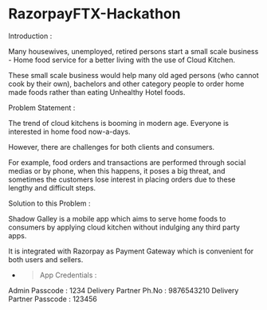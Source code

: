 # RazorpayFTX-Hackathon

Introduction :

Many housewives, unemployed, retired persons start a small scale business - Home food service for a better living with the use of Cloud Kitchen. 

These small scale business would help many old aged persons (who cannot cook by their own), bachelors and other category people to order home made foods rather than eating Unhealthy Hotel foods. 

Problem Statement :

The trend of cloud kitchens is booming in modern age. Everyone is interested in home food now-a-days. 

However, there are challenges for both clients and consumers. 

For example, food orders and transactions are performed through social medias or by phone, when this happens, it poses a big threat, and sometimes the customers lose interest in placing orders due to these lengthy and difficult steps.

Solution to this Problem :

Shadow Galley is a mobile app which aims to serve home foods to consumers by applying cloud kitchen without indulging any third party apps. 

It is integrated with Razorpay as Payment Gateway which is convenient for both users and sellers.

 - > App Credentials :

Admin Passcode : 1234
Delivery Partner Ph.No : 9876543210
Delivery Partner Passcode : 123456
